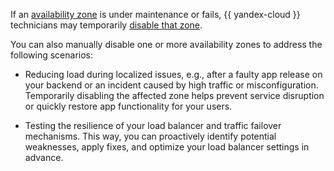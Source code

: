 If an [availability zone](../../overview/concepts/geo-scope.md) is under maintenance or fails, {{ yandex-cloud }} technicians may temporarily [disable that zone](../../application-load-balancer/operations/manage-zone/allow-and-deny-shift.md).

You can also manually disable one or more availability zones to address the following scenarios:

* Reducing load during localized issues, e.g., after a faulty app release on your backend or an incident caused by high traffic or misconfiguration. Temporarily disabling the affected zone helps prevent service disruption or quickly restore app functionality for your users.

* Testing the resilience of your load balancer and traffic failover mechanisms. This way, you can proactively identify potential weaknesses, apply fixes, and optimize your load balancer settings in advance.